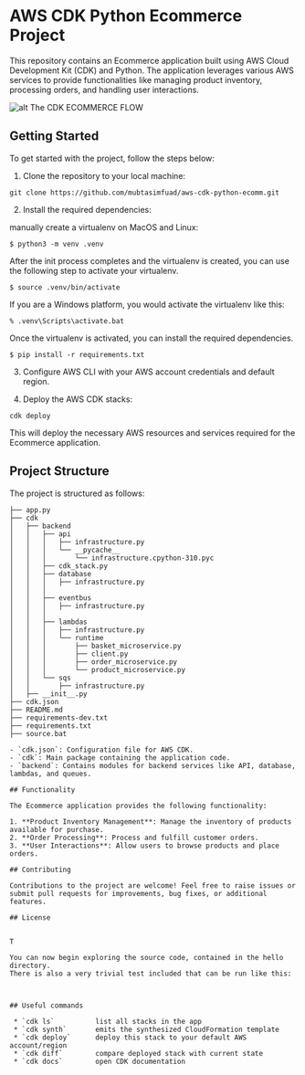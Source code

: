 # AWS CDK Python Ecommerce Project

This repository contains an Ecommerce application built using AWS Cloud Development Kit (CDK) and Python. The application leverages various AWS services to provide functionalities like managing product inventory, processing orders, and handling user interactions.

![alt The CDK ECOMMERCE FLOW](https://user-images.githubusercontent.com/1147445/158019166-96732203-6642-4242-b1d9-d53ece2e1ed3.png)

## Getting Started

To get started with the project, follow the steps below:

1. Clone the repository to your local machine:

```
git clone https://github.com/mubtasimfuad/aws-cdk-python-ecomm.git
```

2. Install the required dependencies:

manually create a virtualenv on MacOS and Linux:

```
$ python3 -m venv .venv
```

After the init process completes and the virtualenv is created, you can use the following
step to activate your virtualenv.

```
$ source .venv/bin/activate
```

If you are a Windows platform, you would activate the virtualenv like this:

```
% .venv\Scripts\activate.bat
```

Once the virtualenv is activated, you can install the required dependencies.

```
$ pip install -r requirements.txt
```


3. Configure AWS CLI with your AWS account credentials and default region.

4. Deploy the AWS CDK stacks:

```
cdk deploy
```

This will deploy the necessary AWS resources and services required for the Ecommerce application.

## Project Structure

The project is structured as follows:

```
├── app.py
├── cdk
│   ├── backend
│   │   ├── api
│   │   │   ├── infrastructure.py
│   │   │   └── __pycache__
│   │   │       └── infrastructure.cpython-310.pyc
│   │   ├── cdk_stack.py
│   │   ├── database
│   │   │   ├── infrastructure.py
│   │   │   
│   │   ├── eventbus
│   │   │   ├── infrastructure.py
│   │   │   
│   │   ├── lambdas
│   │   │   ├── infrastructure.py
│   │   │   └── runtime
│   │   │       ├── basket_microservice.py
│   │   │       ├── client.py
│   │   │       ├── order_microservice.py
│   │   │       └── product_microservice.py
│   │   └── sqs
│   │       ├── infrastructure.py
│   ├── __init__.py
├── cdk.json
├── README.md
├── requirements-dev.txt
├── requirements.txt
├── source.bat

- `cdk.json`: Configuration file for AWS CDK.
- `cdk`: Main package containing the application code.
- `backend`: Contains modules for backend services like API, database, lambdas, and queues.

## Functionality

The Ecommerce application provides the following functionality:

1. **Product Inventory Management**: Manage the inventory of products available for purchase.
2. **Order Processing**: Process and fulfill customer orders.
3. **User Interactions**: Allow users to browse products and place orders.

## Contributing

Contributions to the project are welcome! Feel free to raise issues or submit pull requests for improvements, bug fixes, or additional features.

## License


T

You can now begin exploring the source code, contained in the hello directory.
There is also a very trivial test included that can be run like this:

```
```


## Useful commands

 * `cdk ls`          list all stacks in the app
 * `cdk synth`       emits the synthesized CloudFormation template
 * `cdk deploy`      deploy this stack to your default AWS account/region
 * `cdk diff`        compare deployed stack with current state
 * `cdk docs`        open CDK documentation

